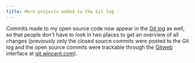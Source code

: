 ```yaml
---
title: More projects added to the Git log
---
```


Commits made to my open source code now appear in the [Git log](http://www.wincent.com/a/about/wincent/weblog/svn-log/archives/) as well, so that people don't have to look in two places to get an overview of all changes (previously only the closed source commits were posted to the Git log and the open source commits were trackable through the [Gitweb](http://www.wincent.com/knowledge-base/Gitweb) interface at [git.wincent.com](http://git.wincent.com/)).
